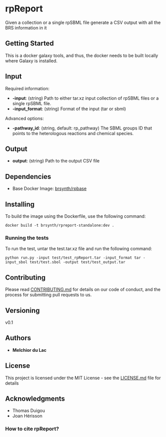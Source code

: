 # rpReport

Given a collection or a single rpSBML file generate a CSV output with all the BRS information in it

## Getting Started

This is a docker galaxy tools, and thus, the docker needs to be built locally where Galaxy is installed. 

## Input

Required information:
* **-input**: (string) Path to either tar.xz input collection of rpSBML files or a single rpSBML file.
* **-input_format**: (string) Format of the input (tar or sbml)

Advanced options:
* **-pathway_id**: (string, default: rp_pathway) The SBML groups ID that points to the heterologous reactions and chemical species.

## Output

* **output**: (string) Path to the output CSV file

## Dependencies

* Base Docker Image: [brsynth/rpbase](https://hub.docker.com/r/brsynth/rpbase)

## Installing

To build the image using the Dockerfile, use the following command:

```
docker build -t brsynth/rpreport-standalone:dev .
```

### Running the tests

To run the test, untar the test.tar.xz file and run the following command:

```
python run.py -input test/test_rpReport.tar -input_format tar -input_sbol test/test.sbol -output test/test_output.tar
```

## Contributing

Please read [CONTRIBUTING.md](https://gist.github.com/PurpleBooth/b24679402957c63ec426) for details on our code of conduct, and the process for submitting pull requests to us.

## Versioning

v0.1

## Authors

* **Melchior du Lac**

## License

This project is licensed under the MIT License - see the [LICENSE.md](LICENSE.md) file for details

## Acknowledgments

* Thomas Duigou
* Joan Hérisson

### How to cite rpReport?
